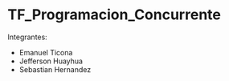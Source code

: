 # TF_Programacion_Concurrente
Integrantes:

- Emanuel Ticona
- Jefferson Huayhua
- Sebastian Hernandez
